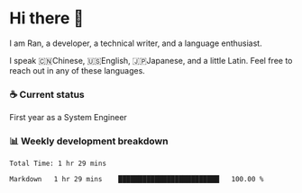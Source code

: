 # Hi there 👋

I am Ran, a developer, a technical writer, and a language enthusiast.

I speak 🇨🇳Chinese, 🇺🇸English, 🇯🇵Japanese, and a little Latin. Feel free to reach out in any of these languages.

<!-- [LinkedIn]() | [Twitter]() | [📧]() -->

### ☕ Current status

First year as a System Engineer

### 📊 Weekly development breakdown

<!--START_SECTION:waka-->

```txt
Total Time: 1 hr 29 mins

Markdown   1 hr 29 mins    █████████████████████████   100.00 %
```

<!--END_SECTION:waka-->
